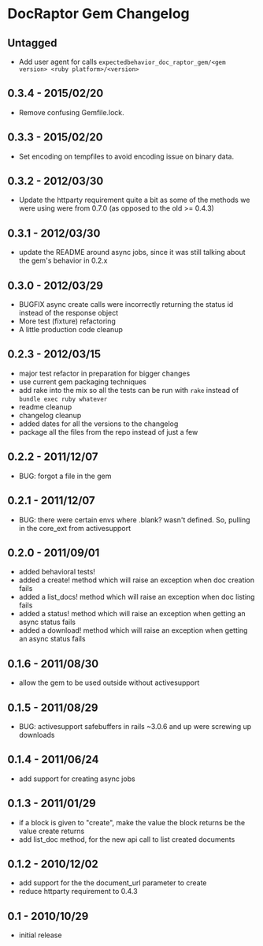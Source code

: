 # DocRaptor Gem Changelog

## Untagged
* Add user agent for calls `expectedbehavior_doc_raptor_gem/<gem version> <ruby platform>/<version>`

## 0.3.4 - 2015/02/20
* Remove confusing Gemfile.lock.

## 0.3.3 - 2015/02/20
* Set encoding on tempfiles to avoid encoding issue on binary data.

## 0.3.2 - 2012/03/30
* Update the httparty requirement quite a bit as some of the methods
  we were using were from 0.7.0 (as opposed to the old >= 0.4.3)

## 0.3.1 - 2012/03/30
* update the README around async jobs, since it was still talking
  about the gem's behavior in 0.2.x

## 0.3.0 - 2012/03/29
* BUGFIX async create calls were incorrectly returning the status id
  instead of the response object
* More test (fixture) refactoring
* A little production code cleanup

## 0.2.3 - 2012/03/15
* major test refactor in preparation for bigger changes
* use current gem packaging techniques
* add rake into the mix so all the tests can be run with `rake` instead of `bundle exec ruby whatever`
* readme cleanup
* changelog cleanup
* added dates for all the versions to the changelog
* package all the files from the repo instead of just a few

## 0.2.2 - 2011/12/07
* BUG: forgot a file in the gem

## 0.2.1 - 2011/12/07
* BUG: there were certain envs where .blank? wasn't defined. So,
pulling in the core_ext from activesupport

## 0.2.0 - 2011/09/01
* added behavioral tests!
* added a create! method which will raise an exception when doc creation fails
* added a list_docs! method which will raise an exception when doc listing fails
* added a status! method which will raise an exception when getting an async status fails
* added a download! method which will raise an exception when getting an async status fails

## 0.1.6 - 2011/08/30
* allow the gem to be used outside without activesupport

## 0.1.5 - 2011/08/29
* BUG: activesupport safebuffers in rails ~3.0.6 and up were screwing up downloads

## 0.1.4 - 2011/06/24
* add support for creating async jobs

## 0.1.3 - 2011/01/29
* if a block is given to "create", make the value the block returns be the
  value create returns
* add list_doc method, for the new api call to list created documents

## 0.1.2 - 2010/12/02
* add support for the the document_url parameter to create
* reduce httparty requirement to 0.4.3

## 0.1 - 2010/10/29
* initial release
